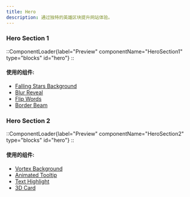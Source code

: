 ```yaml
---
title: Hero
description: 通过独特的英雄区块提升网站体验。
---
```


### Hero Section 1

::ComponentLoader{label="Preview" componentName="HeroSection1" type="blocks" id="hero"}
::

#### 使用的组件:

- [Falling Stars Background](https://inspira-ui.com/components/backgrounds/falling-stars)
- [Blur Reveal](https://inspira-ui.com/components/text-animations/blur-reveal)
- [Flip Words](https://inspira-ui.com/components/text-animations/flip-words)
- [Border Beam](https://inspira-ui.com/components/special-effects/border-beam)

### Hero Section 2

::ComponentLoader{label="Preview" componentName="HeroSection2" type="blocks" id="hero"}
::

#### 使用的组件:

- [Vortex Background](https://inspira-ui.com/components/backgrounds/vortex)
- [Animated Tooltip](https://inspira-ui.com/components/miscellaneous/animated-tooltip)
- [Text Highlight](https://inspira-ui.com/components/text-animations/text-highlight)
- [3D Card](https://inspira-ui.com/components/cards/3d-card)

